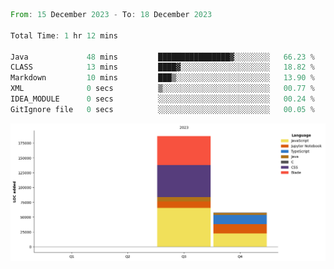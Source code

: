 <!--START_SECTION:waka-->

```rust
From: 15 December 2023 - To: 18 December 2023

Total Time: 1 hr 12 mins

Java             48 mins         ████████████████▓░░░░░░░░   66.23 %
CLASS            13 mins         ████▓░░░░░░░░░░░░░░░░░░░░   18.82 %
Markdown         10 mins         ███▒░░░░░░░░░░░░░░░░░░░░░   13.90 %
XML              0 secs          ▒░░░░░░░░░░░░░░░░░░░░░░░░   00.77 %
IDEA_MODULE      0 secs          ░░░░░░░░░░░░░░░░░░░░░░░░░   00.24 %
GitIgnore file   0 secs          ░░░░░░░░░░░░░░░░░░░░░░░░░   00.05 %
```

<!--END_SECTION:waka-->

  <img align="center" src="./assets/bar_graph.png"  />

